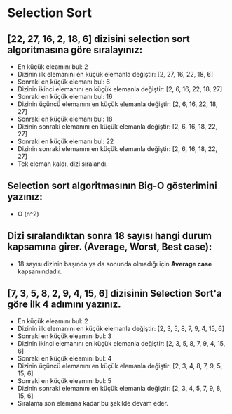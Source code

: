 
# Selection Sort

## [22, 27, 16, 2, 18, 6] dizisini selection sort algoritmasına göre sıralayınız:
- En küçük eleamını bul: 2
- Dizinin ilk elemanını en küçük elemanla değiştir: [2, 27, 16, 22, 18, 6]
- Sonraki en küçük elemanı bul: 6
- Dizinin ikinci elemanını en küçük elemanla değiştir: [2, 6, 16, 22, 18, 27]
- Sonraki en küçük elemanı bul: 16
- Dizinin üçüncü elemanını en küçük elemanla değiştir: [2, 6, 16, 22, 18, 27]
- Sonraki en küçük elemanı bul: 18
- Dizinin sonraki elemanını en küçük elemanla değiştir: [2, 6, 16, 18, 22, 27]
- Sonraki en küçük elemanı bul: 22
- Dizinin sonraki elemanını en küçük elemanla değiştir: [2, 6, 16, 18, 22, 27]
- Tek eleman kaldı, dizi sıralandı.

## Selection sort algoritmasının Big-O gösterimini yazınız:
- O (n^2)

## Dizi sıralandıktan sonra 18 sayısı hangi durum kapsamına girer. (Average, Worst, Best case):
- 18 sayısı dizinin başında ya da sonunda olmadığı için **Average case** kapsamındadır.

## [7, 3, 5, 8, 2, 9, 4, 15, 6] dizisinin Selection Sort'a göre ilk 4 adımını yazınız.
- En küçük eleamını bul: 2
- Dizinin ilk elemanını en küçük elemanla değiştir: [2, 3, 5, 8, 7, 9, 4, 15, 6]
- Sonraki en küçük eleamını bul: 3
- Dizinin ikinci elemanını en küçük elemanla değiştir: [2, 3, 5, 8, 7, 9, 4, 15, 6]
- Sonraki en küçük eleamını bul: 4
- Dizinin üçüncü elemanını en küçük elemanla değiştir: [2, 3, 4, 8, 7, 9, 5, 15, 6]
- Sonraki en küçük eleamını bul: 5
- Dizinin sonraki elemanını en küçük elemanla değiştir: [2, 3, 4, 5, 7, 9, 8, 15, 6]
- Sıralama son elemana kadar bu şekilde devam eder.
